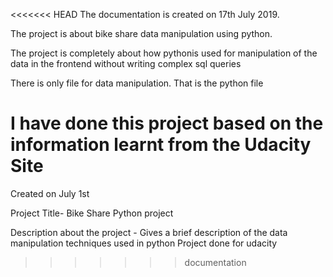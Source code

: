 <<<<<<< HEAD
The documentation is created on 17th July 2019.

The project is about bike share data manipulation using python.

The project is completely about how pythonis used for manipulation of the data in the frontend without writing complex sql queries

There is only file for data manipulation. That is the python file

I have done this project based on the information learnt from the Udacity Site
=======
Created on July 1st

Project Title- Bike Share Python project

Description about the project - Gives a brief description of the data manipulation techniques used in python
Project done for udacity


>>>>>>> documentation

